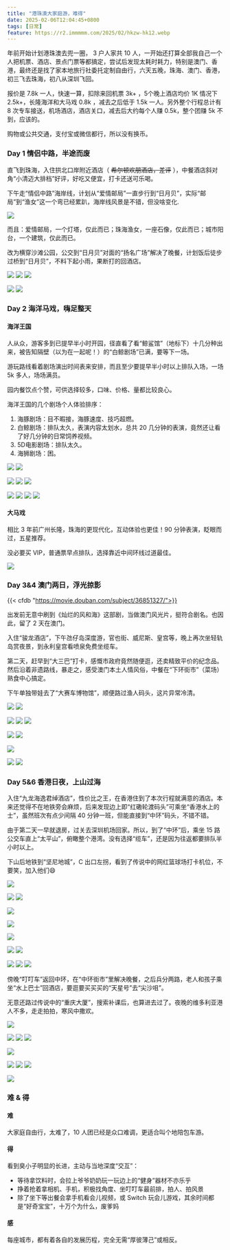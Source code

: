 ```yaml
---
title: "港珠澳大家庭游，难得"
date: 2025-02-06T12:04:45+0800
tags: [日常]
feature: https://r2.immmmm.com/2025/02/hkzw-hk12.webp
---
```


年前开始计划港珠澳去兜一圈， 3 户人家共 10 人，一开始还打算全部我自己一个人把机票、酒店、景点门票等都搞定，尝试后发现太耗时耗力，特别是澳门、香港，最终还是找了家本地旅行社委托定制自由行，六天五晚，珠海、澳门、香港，初三飞去珠海，初八从深圳飞回。

<!--more-->

报价是 7.8k 一人，快速一算，扣除来回机票 3k+ ，5个晚上酒店均价 1K 情况下 2.5k+，长隆海洋和大马戏 0.8k ，减去之后低于 1.5k 一人。另外整个行程总计有 8 次专车接送，机场酒店，酒店关口，减去后大约每个人赚 0.5k，整个团赚 5k 不到，应该的。

购物或公共交通，支付宝或微信都行，所以没有换币。

### Day 1 情侣中路，半途而废

直飞到珠海，入住拱北口岸附近酒店（ ~~希尔顿欢朋酒店，差评~~ ），中餐酒店斜对角“小清迈大排档”好评，好吃又便宜，打卡还送可乐喝。

下午走“情侣中路”海岸线，计划从“爱情邮局”一直步行到“日月贝”，实际“邮局”到“渔女”这一个弯已经累趴，海岸线风景是不错，但没啥变化.

![](https://r2.immmmm.com/2025/02/hkzw-z3.webp)

而且：爱情邮局，一个灯塔，仅此而已；珠海渔女，一座石像，仅此而已；城市阳台，一个建筑，仅此而已。

改为横穿沙滩公园，公交到“日月贝”对面的“扬名广场”解决了晚餐，计划饭后徒步过桥到“日月贝”，不料下起小雨，果断打的回酒店。

![](https://r2.immmmm.com/2025/02/hkzw-z6.webp)
![](https://r2.immmmm.com/2025/02/hkzw-z2.webp)
![](https://r2.immmmm.com/2025/02/hkzw-z4.webp)

![](https://r2.immmmm.com/2025/02/hkzw-z7.webp)
![](https://r2.immmmm.com/2025/02/hkzw-z5.webp)


### Day 2 海洋马戏，嗨足整天

#### 海洋王国

人从众，游客多到已提早半小时开园，径直看了看“鲸鲨馆”（地标下）十几分种出来，被告知隔壁（以为在一起呢！）的“白鲸剧场”已满，要等下一场。

游玩路线看着剧场演出时间表来安排，而且至少要提早半小时以上排队入场，一场 5k 多人，场场满员。

园内餐饮点个赞，可供选择较多，口味、价格、量都比较良心。

海洋王国的几个剧场个人体验排序：

1. 海豚剧场：目不暇接，海豚速度、技巧超燃。
2. 白鲸剧场：排队太久，表演内容太划水，总共 20 几分钟的表演，竟然还让看了好几分钟的日常饲养视频。
3. 5D电影剧场：排队太久。
4. 海狮剧场：困。

![](https://r2.immmmm.com/2025/02/hkzw-cl1.webp)
![](https://r2.immmmm.com/2025/02/hkzw-cl2.webp)

![](https://r2.immmmm.com/2025/02/hkzw-cl12.webp)
![](https://r2.immmmm.com/2025/02/hkzw-cl8.webp)
![](https://r2.immmmm.com/2025/02/hkzw-cl11.webp)

![](https://r2.immmmm.com/2025/02/hkzw-cl9.webp)
![](https://r2.immmmm.com/2025/02/hkzw-cl6.webp)
![](https://r2.immmmm.com/2025/02/hkzw-cl4.webp)
![](https://r2.immmmm.com/2025/02/hkzw-cl10.webp)

#### 大马戏

相比 3 年前广州长隆，珠海的更现代化，互动体验也更佳！90 分钟表演，眨眼而过，五星推荐。

没必要买 VIP，普通票早点排队，选择靠近中间环线过道最佳。

![](https://r2.immmmm.com/2025/02/hkzw-cl3.webp)

### Day 3&4 澳门两日，浮光掠影

{{< cfdb "https://movie.douban.com/subject/36851327/">}}

出发前无意中刷到《灿烂的风和海》这部剧，当做澳门风光片，挺符合剧名。也因此，留了 2 天在澳门。

入住“骏龙酒店”，下午氹仔岛深度游，官也街、威尼斯、皇宫等，晚上再次坐轻轨岛赏夜景，到永利皇宫看喷泉免费坐缆车。

第二天，赶早到“大三巴”打卡，感慨市政府竟然随便逛，还卖精致平价的纪念品。然后沿着非遗路线，暴走之，感受澳门本土人情风俗，中餐在“下环街市”（菜场）熟食中心搞定。

下午单独带娃去了“大赛车博物馆”，顺便路过渔人码头，这片异常冷清。

![](https://r2.immmmm.com/2025/02/hkzw-mc9.webp)
![](https://r2.immmmm.com/2025/02/hkzw-mc11.webp)

![](https://r2.immmmm.com/2025/02/hkzw-mc12.webp)
![](https://r2.immmmm.com/2025/02/hkzw-mc10.webp)
![](https://r2.immmmm.com/2025/02/hkzw-mc8.webp)

![](https://r2.immmmm.com/2025/02/hkzw-mc2.webp)
![](https://r2.immmmm.com/2025/02/hkzw-mc6.webp)

![](https://r2.immmmm.com/2025/02/hkzw-mc15.webp)

![](https://r2.immmmm.com/2025/02/hkzw-mc3.webp)
![](https://r2.immmmm.com/2025/02/hkzw-mc4.webp)

### Day 5&6 香港日夜，上山过海

入住“九龙海逸君绰酒店”，性价比之王，在香港住到了本次行程就满意的酒店。本来还觉得不在地铁旁会麻烦，后来发现边上即“红磡轮渡码头”可乘坐“香港水上的士”，虽然班次有点少间隔 40 分钟一班，但能直接到“中环”码头，不错不错。

由于第二天一早就退房，过关去深圳机场回家。所以，到了“中环”后，乘坐 15 路公交车直上“太平山”，俯瞰整个港湾。没有选择“缆车”，还是因为往返都要排队半小时以上。

下山后地铁到“坚尼地城”，C 出口左拐，看到了传说中的网红篮球场打卡机位，不要笑，加入他们😄

![](https://r2.immmmm.com/2025/02/hkzw-hk12.webp)

![](https://r2.immmmm.com/2025/02/hkzw-hk9.webp)
![](https://r2.immmmm.com/2025/02/hkzw-hk11.webp)

![](https://r2.immmmm.com/2025/02/hkzw-hk21.webp)

![](https://r2.immmmm.com/2025/02/hkzw-hk19.webp)

![](https://r2.immmmm.com/2025/02/hkzw-hk1.webp)

![](https://r2.immmmm.com/2025/02/hkzw-hk23.webp)
![](https://r2.immmmm.com/2025/02/hkzw-hk22.webp)

![](https://r2.immmmm.com/2025/02/hkzw-hk15.webp)
![](https://r2.immmmm.com/2025/02/hkzw-hk16.webp)
![](https://r2.immmmm.com/2025/02/hkzw-hk17.webp)

傍晚“叮叮车”返回中环，在“中环街市”里解决晚餐，之后兵分两路，老人和孩子乘坐“水上巴士”回酒店，要逛要买买买的“天星号”去“尖沙咀”。

无意还路过传说中的“重庆大厦”，搜索补课后，也算进去过了。夜晚的维多利亚港人不多，走走拍拍，寒风中撒欢。

![](https://r2.immmmm.com/2025/02/hkzw-hk4.webp)

![](https://r2.immmmm.com/2025/02/hkzw-hk5.webp)
![](https://r2.immmmm.com/2025/02/hkzw-hk6.webp)
![](https://r2.immmmm.com/2025/02/hkzw-hk24.webp)

![](https://r2.immmmm.com/2025/02/hkzw-hk14.webp)

![](https://r2.immmmm.com/2025/02/hkzw-hk2.webp)
![](https://r2.immmmm.com/2025/02/hkzw-hk7.webp)
![](https://r2.immmmm.com/2025/02/hkzw-hk8.webp)

![](https://r2.immmmm.com/2025/02/hkzw-hk10.webp)

### 难 & 得

#### 难

大家庭自由行，太难了，10 人团已经是众口难调，更适合叫个地陪包车游。

#### 得

看到臭小子明显的长进，主动与当地深度“交互”：

- 等待拿饮料时，会拉上爷爷奶奶玩一玩边上的“健身”器材不亦乐乎
- 挣着抢着拿相机、手机，积极找角度、坐叮叮车最前排，拍人、拍风景
- 除了坐下等出餐会拿手机看会儿视频，或 Switch 玩会儿游戏，其余时间都是“好奇宝宝”，十万个为什么，废爹妈

#### 感

每座城市，都有着各自的发展历程，完全无需“厚彼薄己”或相反。
